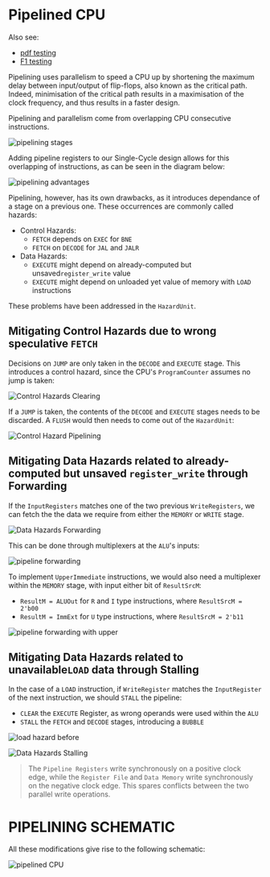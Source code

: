 # Pipelined CPU

Also see:
- [pdf testing](link)
- [F1 testing](link)

Pipelining uses parallelism to speed a CPU up by shortening the maximum delay between input/output of flip-flops, also known as the critical path. Indeed,  minimisation of the critical path results in a maximisation of the clock frequency, and thus results in a faster design.

Pipelining and parallelism come from overlapping CPU consecutive instructions. 

![pipelining stages](../images/pipeline/pipelining_stages.png)


Adding pipeline registers to our Single-Cycle design allows for this overlapping of instructions, as can be seen in the diagram below:

![pipelining advantages](../images/pipeline/pipelining_advantages.png)

Pipelining, however, has its own drawbacks, as it introduces dependance of a stage on a previous one. These occurrences are commonly called hazards:

- Control Hazards:
	- `FETCH` depends on `EXEC` for `BNE`
	- `FETCH` on `DECODE` for `JAL` and `JALR`
- Data Hazards:
	- `EXECUTE` might depend on already-computed but unsaved`register_write` value
	- `EXECUTE` might depend on unloaded yet value of memory with `LOAD` instructions

These problems have been addressed in the `HazardUnit`.

## Mitigating Control Hazards due to wrong speculative `FETCH`

Decisions on `JUMP` are only taken in the `DECODE` and `EXECUTE` stage. This introduces a control hazard, since the CPU's `ProgramCounter` assumes no jump is taken:

![Control Hazards Clearing](../images/pipeline/control_clearing.png)

If a `JUMP` is taken, the contents of the `DECODE` and `EXECUTE` stages needs to be discarded. A `FLUSH` would then needs to come out of the `HazardUnit`:

![Control Hazard Pipelining](../images/pipeline/pipeline_jump.png)

## Mitigating Data Hazards related to already-computed but unsaved `register_write` through Forwarding

If the `InputRegisters` matches one of the two previous `WriteRegisters`,  we can fetch the the data we require from either the `MEMORY` or `WRITE` stage.

![Data Hazards Forwarding](../images/pipeline/data_forwarding.png)

This can be done through multiplexers at the `ALU`'s inputs:

![pipeline forwarding](../images/pipeline/pipeline_noupper.png)

To implement `UpperImmediate` instructions, we would also need a multiplexer within the `MEMORY` stage, with input either bit of `ResultSrcM`:
- `ResultM = ALUOut` for `R` and `I` type instructions, where `ResultSrcM = 2'b00`
- `ResultM = ImmExt` for `U` type instructions, where `ResultSrcM = 2'b11`

![pipeline forwarding with upper](../images/pipeline/pipeline_upper.png)

## Mitigating Data Hazards related to unavailable`LOAD` data through Stalling

In the case of a `LOAD` instruction, if `WriteRegister` matches the `InputRegister` of the next instruction, we should `STALL` the pipeline:
- `CLEAR` the `EXECUTE` Register, as wrong operands were used within the `ALU`
- `STALL` the `FETCH` and `DECODE` stages, introducing a `BUBBLE`

![load hazard before](../images/pipeline/data_stalling_before.png)

![Data Hazards Stalling](../images/pipeline/data_stalling.png)

> The `Pipeline Registers` write synchronously on a positive clock edge, while the `Register File` and `Data Memory` write synchronously on the negative clock edge. This spares conflicts between the two parallel write operations.


# PIPELINING SCHEMATIC

All these modifications give rise to the following schematic:

![pipelined CPU](../images/pipeline/pipelined_cpu_schematic.png)